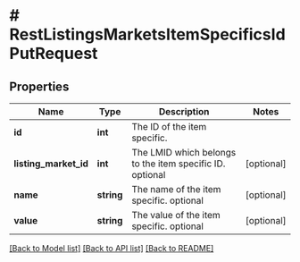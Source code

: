 # # RestListingsMarketsItemSpecificsIdPutRequest

## Properties

Name | Type | Description | Notes
------------ | ------------- | ------------- | -------------
**id** | **int** | The ID of the item specific. |
**listing_market_id** | **int** | The LMID which belongs to the item specific ID. optional | [optional]
**name** | **string** | The name of the item specific. optional | [optional]
**value** | **string** | The value of the item specific. optional | [optional]

[[Back to Model list]](../../README.md#models) [[Back to API list]](../../README.md#endpoints) [[Back to README]](../../README.md)
